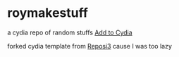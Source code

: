 # roymakestuff
a cydia repo of random stuffs
[Add to Cydia](cydia://url/https://cydia.saurik.com/api/share#?source=https://roymakestuff.github.io/)

forked cydia template from [Reposi3](https://supermamon.github.io/Reposi3/) cause I was too lazy

